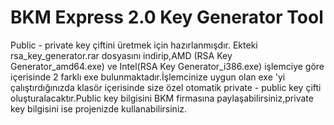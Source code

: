 # BKM Express 2.0 Key Generator Tool
Public - private key çiftini üretmek için hazırlanmışdır.
Ekteki rsa_key_generator.rar dosyasını indirip,AMD (RSA Key Generator_amd64.exe) ve Intel(RSA Key Generator_i386.exe) işlemciye göre içerisinde 2 farklı exe bulunmaktadır.İşlemcinize uygun olan exe 'yi çalıştırdığınızda klasör içerisinde size özel otomatik private - public key çifti oluşturalacaktır.Public key bilgisini BKM firmasına paylaşabilirsiniz,private key bilgisini ise projenizde kullanabilirsiniz.

